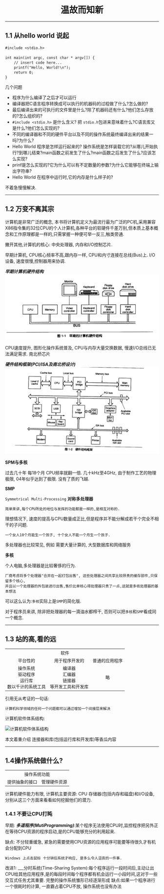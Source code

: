 # <center>温故而知新</center> 

***

## 1.1 从hello world 说起 

```
#include <stdio.h>

int main(int argc, const char * argv[]) {
    // insert code here...
    printf("Hello, World!\n");
    return 0;
}

```

几个问题

- 程序为什么编译了之后才可以运行
- 编译器把C语言程序转换成可以执行的机器码的过程做了什么?怎么做的?
- 最后编译出来的可执行的文件里是什么?除了机器码还有什么?他们怎么存放的?怎么组织的?
- ```#include <stdio.h>``` 是什么含义? 把 ```stdio.h```包进来意味着什么?C语言库又是什么?他们怎么实现的?
- 不同的编译器和不同的硬件平台以及不同的操作系统最终编译出来的结果一吗?为什么?
- Hello World 程序是怎样运行起来的? 操作系统是怎样装载它的?从哪儿开始执行?到哪儿结束?main函数之前发生了什么?main函数之后发生了什么?应该怎么实现?
- prinf是怎么实现的?它为什么可以有不定数量的参数?为什么它能够在终端上输出字符串?
- Hello World 在程序中运行时,它的内存是什么样子的?

不着急慢慢解决.

***

## 1.2 万变不离其宗

计算机是非常广泛的概念, 本书将计算机定义为最流行最为广泛的PC机,采用兼容X86指令集的32位CPU的个人计算机,各种平台的软硬件千差万别,但本质上基本概念和工作原理都是一样的,只需掌握一种便可举一反三,触类旁通.

撇开其他,计算机的核心: 中央处理器, 内存和I/O控制芯片.

早期计算机, CPU核心频率不高,跟内存一样, CPU和内寸连接在总线(Bus)上. I/O设备, 速度很慢,控制器用来协调.

___早期计算机硬件结构___
![早期计算机硬件结构](resource/早期计算机硬件结构.png)

CPU速度提升, 图形化操作系统普及,  CPU与内存大量交换数据,  慢速I/O总线已无法满足需求. 南北桥芯片

___硬件结构框架(PCI/ISA及南北桥设计)___
![硬件结构框架](resource/硬件结构框架.png)

__SPM与多核__

过去几十年 每18个月 CPU频率就翻一倍.  几十kHz至4GHz, 由于制作工艺的物理极限, 04年似乎达到了极限. 没有了质的飞越.

__SMP__

```Symmetrical Multi-Processing``` __对称多处理器__

```
简单来讲,每个CPU所处的地位与发挥的功能都是一样的,是相互对称的.
```

理想情况下, 速度的提高与CPU数量成正比,但是程序并不能分解成若干个完全不相干的子问题.

```
一个女人10个月能生一个孩子, 十个女人不能一个月生一个孩子.
```

多处理器也比较常见, 例如 需要大量计算的, 大型数据库和网络服务

__多核__

个人电脑,多处理器是比较奢侈的行为.

```
厂商考虑将多个处理器"合并在一起打包出售", 这些处理器之间共享比较昂贵的缓存部件,只保留多个核心,
并且以一个处理器的外包装进行出售,售价比单核心得处理器只贵了一点,这就是多核处理器的基本想法
```

可以这么认为:```多核```实际上是```SMP```的简化版.


对于程序员来讲, 除非把处理器的每一滴油水都榨干, 否则可以把```多核```和```SMP```看成同一个概念.

***

## 1.3 站的高,看的远

<table>
    <tr>
        <td colspan="3" align="center">软件</td>
    </tr>
    <tr>
        <td align="center">平台性的</td>
        <td align="center">用于程序开发的</td>
        <td align="center">普通的应用程序</td>            
    </tr>
    <tr>
        <td align="center">操作系统<br>驱动程序<br>运行库<br>数以千计的系统工具</td>
        <td align="center">编译器<br>汇编器<br>链接器<br>等开发工具和开发库</td>
        <td align="center">略</td>
    </tr>
</table>

引用无从考证的一句话:

```
计算机科学领域的任何一个问题都可以通过增加一个间接层来解决
```

计算机软件体系结构:

![计算机软件体系结构](resource/计算机软件体系结构.png)

本文着重介绍 连接器和库(包括运行库和开发库)等香瓜内容
***
## 1.4操作系统做什么?

<table>
    <tr>
        <td colspan="2" align="center">操作系统功能</td>
    </tr>
    <tr>
        <td align="center">提供抽象的接口</td>
        <td align="center">管理硬件资源</td>    
    </tr>
</table>

计算机硬件能力有限, 计算机主要资源: CPU 存储器(包括内存和磁盘)和I/O设备, 分别从这三个方面来看看如何挖掘他们的潜力.

### 1.4.1 不要让CPU打盹
 早期: ___多道程序(MutiProgramming)___:某个程序无法使用CPU时,监控程序把另外正在等待CPU资源的程序启动,是的CPU能够充分的利用起来.

缺点: 不分轻重缓急, 紧急的需要使用CPU资源的应用程序可能要等待很久才有机会分配到CPU

```
Windows 上点击鼠标 十分钟后系统才响应, 是多么令人沮丧的一件事.
```

改进1: ___分时系统(Time-Sharing System):每个程序运行一段时间后,主动让出CPU给其他应用程序,是的每段时间每个程序都有机会运行一小段时间,这对于一些交互式任务尤其重要. 完整的操作系统雏形已经逐渐形成
缺点:如果一个程序进行一个很耗时的计算, 一直霸占着CPU不放, 操作系统也没有办法


























